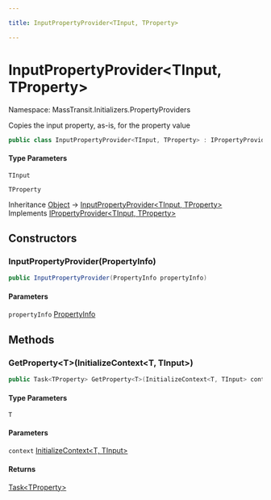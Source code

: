 ```yaml
---

title: InputPropertyProvider<TInput, TProperty>

---
```


# InputPropertyProvider\<TInput, TProperty\>

Namespace: MassTransit.Initializers.PropertyProviders

Copies the input property, as-is, for the property value

```csharp
public class InputPropertyProvider<TInput, TProperty> : IPropertyProvider<TInput, TProperty>
```

#### Type Parameters

`TInput`<br/>

`TProperty`<br/>

Inheritance [Object](https://learn.microsoft.com/en-us/dotnet/api/system.object) → [InputPropertyProvider\<TInput, TProperty\>](../masstransit-initializers-propertyproviders/inputpropertyprovider-2)<br/>
Implements [IPropertyProvider\<TInput, TProperty\>](../masstransit-initializers/ipropertyprovider-2)

## Constructors

### **InputPropertyProvider(PropertyInfo)**

```csharp
public InputPropertyProvider(PropertyInfo propertyInfo)
```

#### Parameters

`propertyInfo` [PropertyInfo](https://learn.microsoft.com/en-us/dotnet/api/system.reflection.propertyinfo)<br/>

## Methods

### **GetProperty\<T\>(InitializeContext\<T, TInput\>)**

```csharp
public Task<TProperty> GetProperty<T>(InitializeContext<T, TInput> context)
```

#### Type Parameters

`T`<br/>

#### Parameters

`context` [InitializeContext\<T, TInput\>](../../masstransit-abstractions/masstransit-initializers/initializecontext-2)<br/>

#### Returns

[Task\<TProperty\>](https://learn.microsoft.com/en-us/dotnet/api/system.threading.tasks.task-1)<br/>
